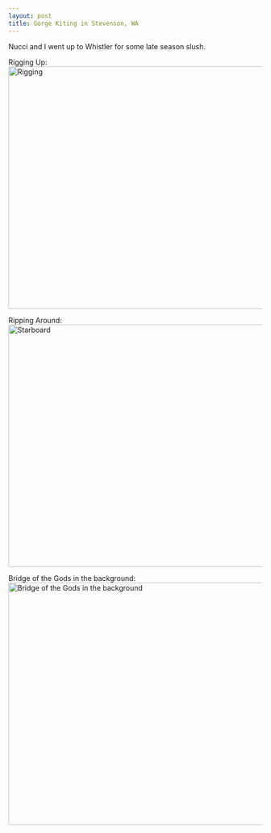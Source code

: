 ```yaml
--- 
layout: post
title: Gorge Kiting in Stevenson, WA
---
```

Nucci and I went up to Whistler for some late season slush.

Rigging Up:
<a href="http://gallery.andrewloe.com/Kiteboarding/2010-08-15/13358913_fXiqb#971331592_Y5ncV"><img src="http://gallery.andrewloe.com/Kiteboarding/2010-08-15/IMG4416/971331592_Y5ncV-L.jpg" height="480" width="640" alt="Rigging" /></a>

Ripping Around:
<a href="http://gallery.andrewloe.com/Kiteboarding/2010-08-15/13358913_fXiqb#971333512_fkvHb"><img src="http://gallery.andrewloe.com/Kiteboarding/2010-08-15/IMG4431/971333512_fkvHb-L.jpg" height="480" width="640" alt="Starboard" /></a>

Bridge of the Gods in the background:
<a href="http://gallery.andrewloe.com/Kiteboarding/2010-08-15/13358913_fXiqb#971335433_uhoiW"><img src="http://gallery.andrewloe.com/Kiteboarding/2010-08-15/IMG4447/971335433_uhoiW-L.jpg" height="480" width="640" alt="Bridge of the Gods in the background" /></a>
